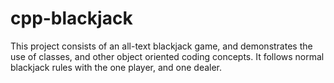 # cpp-blackjack
This project consists of an all-text blackjack game, and demonstrates the use of classes, and other object oriented coding concepts. It follows normal blackjack rules with the one player, and one dealer.
